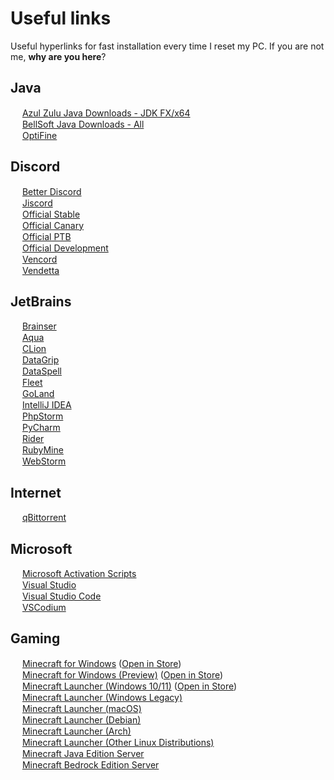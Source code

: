 # Useful links
  Useful hyperlinks for fast installation every time I reset my PC. If you are not me, **why are you here**?

## Java
  <img width="15px" src="https://cdn.jsdelivr.net/gh/iAmSpace/iAmSpace/assets/svg/azul_zulu.svg"> [Azul Zulu Java Downloads - JDK FX/x64](https://www.azul.com/downloads/?architecture=x86-64-bit&package=jdk-fx#zulu)\
  <img width="15px" src="https://cdn.jsdelivr.net/gh/iAmSpace/iAmSpace/assets/svg/bellsoft.svg"> [BellSoft Java Downloads - All](https://bell-sw.com/pages/downloads/)\
  <img width="15px" src="https://cdn.jsdelivr.net/gh/iAmSpace/iAmSpace/assets/png/optifine.png"> [OptiFine](https://iamspace.github.io/OptiFine)

## Discord
  <img width="15px" src="https://cdn.jsdelivr.net/gh/iAmSpace/iAmSpace/assets/svg/better_discord.svg"> [Better Discord](https://betterdiscord.app/)\
  <img width="15px" src="https://avatars.githubusercontent.com/u/145507016?s=200&v=4"> [Jiscord](https://github.com/jiscord)\
  <img width="15px" src="https://cdn.jsdelivr.net/gh/iAmSpace/iAmSpace/assets/svg/discord_app.svg"> [Official Stable](https://discordapp.com/api/download/stable?platform=win)\
  <img width="15px" src="https://cdn.jsdelivr.net/gh/iAmSpace/iAmSpace/assets/svg/discord_canary.svg"> [Official Canary](https://discordapp.com/api/download/canary?platform=win)\
  <img width="15px" src="https://cdn.jsdelivr.net/gh/iAmSpace/iAmSpace/assets/svg/discord_app.svg"> [Official PTB](https://discordapp.com/api/download/ptb?platform=win)\
  <img width="15px" src="https://cdn.jsdelivr.net/gh/iAmSpace/iAmSpace/assets/svg/discord_development.svg"> [Official Development](https://discordapp.com/api/download/development?platform=win)\
  <img width="15px" src="https://vencord.dev/assets/favicon.png"> [Vencord](https://vencord.dev)\
  <img width="15px" src="https://avatars.githubusercontent.com/u/112445065?s=200&v=4"> [Vendetta](https://github.com/vendetta-mod)

## JetBrains
  <img width="15px" src="https://cdn.jsdelivr.net/gh/iAmSpace/iAmSpace/assets/png/gh.png"> [Brainser](https://github.com/p1ratrulezzz/brainser)\
  <img width="15px" src="https://cdn.jsdelivr.net/gh/iAmSpace/iAmSpace/assets/svg/aqua.svg"> [Aqua](https://www.jetbrains.com/aqua/download/)\
  <img width="15px" src="https://cdn.jsdelivr.net/gh/iAmSpace/iAmSpace/assets/svg/clion.svg"> [CLion](https://www.jetbrains.com/clion/download/)\
  <img width="15px" src="https://cdn.jsdelivr.net/gh/iAmSpace/iAmSpace/assets/svg/datagrip.svg"> [DataGrip](https://www.jetbrains.com/datagrip/download/)\
  <img width="15px" src="https://cdn.jsdelivr.net/gh/iAmSpace/iAmSpace/assets/svg/dataspell.svg"> [DataSpell](https://www.jetbrains.com/dataspell/download/)\
  <img width="15px" src="https://cdn.jsdelivr.net/gh/iAmSpace/iAmSpace/assets/svg/fleet.svg"> [Fleet](https://www.jetbrains.com/fleet/download/)\
  <img width="15px" src="https://cdn.jsdelivr.net/gh/iAmSpace/iAmSpace/assets/svg/goland.svg"> [GoLand](https://www.jetbrains.com/go/download/)\
  <img width="15px" src="https://cdn.jsdelivr.net/gh/iAmSpace/iAmSpace/assets/svg/idea.svg"> [IntelliJ IDEA](https://www.jetbrains.com/idea/download/)\
  <img width="15px" src="https://cdn.jsdelivr.net/gh/iAmSpace/iAmSpace/assets/svg/phpstorm.svg"> [PhpStorm](https://www.jetbrains.com/phpstorm/download/)\
  <img width="15px" src="https://cdn.jsdelivr.net/gh/iAmSpace/iAmSpace/assets/svg/pycharm.svg"> [PyCharm](https://www.jetbrains.com/pycharm/download/)\
  <img width="15px" src="https://cdn.jsdelivr.net/gh/iAmSpace/iAmSpace/assets/svg/rider.svg"> [Rider](https://www.jetbrains.com/rider/download/)\
  <img width="15px" src="https://cdn.jsdelivr.net/gh/iAmSpace/iAmSpace/assets/svg/rubymine.svg"> [RubyMine](https://www.jetbrains.com/ruby/download/)\
  <img width="15px" src="https://cdn.jsdelivr.net/gh/iAmSpace/iAmSpace/assets/svg/webstorm.svg"> [WebStorm](https://www.jetbrains.com/webstorm/download/)

## Internet
  <img width="15px" src="https://a.fsdn.com/allura/p/qbittorrent/icon?1518743661?&w=90"> [qBittorrent](https://www.fosshub.com/qBittorrent.html)

## Microsoft
  <img width="15px" src="https://cdn.jsdelivr.net/gh/iAmSpace/iAmSpace/assets/png/mas.png"> [Microsoft Activation Scripts](https://massgrave.dev/#MAS_Latest_Release)\
  <img width="15px" src="https://cdn.jsdelivr.net/gh/iAmSpace/iAmSpace/assets/png/vs.png"> [Visual Studio](https://visualstudio.microsoft.com/)\
  <img width="15px" src="https://cdn.jsdelivr.net/gh/iAmSpace/iAmSpace/assets/png/vsc.png"> [Visual Studio Code](https://code.visualstudio.com/)\
  <img width="15px" src="https://vscodium.com/img/codium_cnl.svg"> [VSCodium](https://vscodium.com/)

## Gaming
  <img width="15px" src="https://cdn.jsdelivr.net/gh/iAmSpace/iAmSpace/assets/png/minecraft.png"> [Minecraft for Windows](https://www.microsoft.com/en-gb/p/minecraft-for-windows/9nblggh2jhxj) ([Open in Store](https://intradeus.github.io/http-protocol-redirector?r=ms-windows-store://pdp/?ProductId=9NBLGGH2JHXJ))\
  <img width="15px" src="https://cdn.jsdelivr.net/gh/iAmSpace/iAmSpace/assets/png/minecraft.png"> [Minecraft for Windows (Preview)](https://www.microsoft.com/en-gb/p/minecraft-preview-for-windows/9p5x4qvlc2xr) ([Open in Store](https://intradeus.github.io/http-protocol-redirector?r=ms-windows-store://pdp/?ProductId=9P5X4QVLC2XR))\
  <img width="15px" src="https://cdn.jsdelivr.net/gh/iAmSpace/iAmSpace/assets/png/minecraft.png"> [Minecraft Launcher (Windows 10/11)](https://aka.ms/minecraftClientGameCoreWindows) ([Open in Store](https://intradeus.github.io/http-protocol-redirector?r=ms-windows-store://pdp/?ProductId=9PGW18NPBZV5))\
  <img width="15px" src="https://cdn.jsdelivr.net/gh/iAmSpace/iAmSpace/assets/png/minecraft.png"> [Minecraft Launcher (Windows Legacy)](https://aka.ms/minecraftClientWindows)\
  <img width="15px" src="https://cdn.jsdelivr.net/gh/iAmSpace/iAmSpace/assets/png/minecraft.png"> [Minecraft Launcher (macOS)](https://aka.ms/minecraftClientMac)\
  <img width="15px" src="https://cdn.jsdelivr.net/gh/iAmSpace/iAmSpace/assets/png/minecraft.png"> [Minecraft Launcher (Debian)](https://launcher.mojang.com/download/Minecraft.deb)\
  <img width="15px" src="https://cdn.jsdelivr.net/gh/iAmSpace/iAmSpace/assets/png/minecraft.png"> [Minecraft Launcher (Arch)](https://aur.archlinux.org/packages/minecraft-launcher)\
  <img width="15px" src="https://cdn.jsdelivr.net/gh/iAmSpace/iAmSpace/assets/png/minecraft.png"> [Minecraft Launcher (Other Linux Distributions)](https://launcher.mojang.com/download/Minecraft.tar.gz)\
  <img width="15px" src="https://cdn.jsdelivr.net/gh/iAmSpace/iAmSpace/assets/png/minecraft.png"> [Minecraft Java Edition Server](https://www.minecraft.net/en-us/download/server)\
  <img width="15px" src="https://cdn.jsdelivr.net/gh/iAmSpace/iAmSpace/assets/png/minecraft.png"> [Minecraft Bedrock Edition Server](https://www.minecraft.net/en-us/download/server/bedrock)
